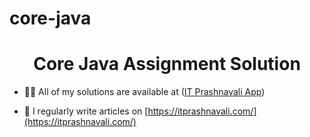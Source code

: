 # core-java
<h1 align="center">Core Java Assignment Solution</h1>

- 👨‍💻 All of my solutions are available at (<a href="https://play.google.com/store/apps/details?id=com.atinfotech.itprashnavali" target="_blank" title="IT Paper Solution" alt="University old paper">IT Prashnavali App</a>)

- 📝 I regularly write articles on [https://itprashnavali.com/](https://itprashnavali.com/)
